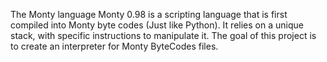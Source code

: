 The Monty language
Monty 0.98 is a scripting language that is first compiled into Monty byte codes (Just like Python). 
It relies on a unique stack, with specific instructions to manipulate it.
The goal of this project is to create an interpreter for Monty ByteCodes files.
